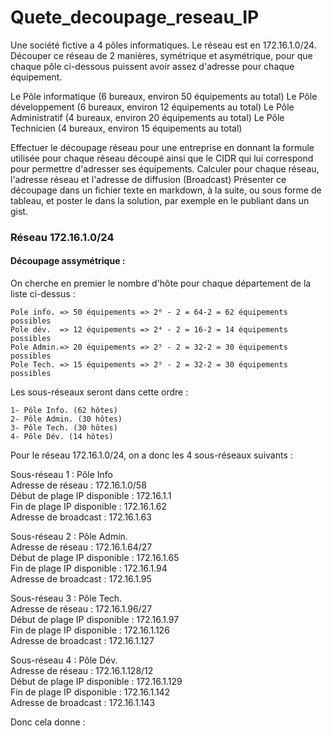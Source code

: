 # Quete_decoupage_reseau_IP  

  Une société fictive a 4 pôles informatiques. Le réseau est en 172.16.1.0/24.
Découper ce réseau de 2 manières, symétrique et asymétrique, pour que chaque pôle ci-dessous puissent avoir assez d'adresse pour chaque équipement.

Le Pôle informatique (6 bureaux, environ 50 équipements au total)
Le Pôle développement (6 bureaux, environ 12 équipements au total)
Le Pôle Administratif (4 bureaux, environ 20 équipements au total)
Le Pôle Technicien (4 bureaux, environ 15 équipements au total)

  Effectuer le découpage réseau pour une entreprise en donnant la formule utilisée pour chaque réseau découpé ainsi que le CIDR qui lui correspond pour permettre d'adresser ses équipements.
  Calculer pour chaque réseau, l'adresse réseau et l'adresse de diffusion (Broadcast)
  Présenter ce découpage dans un fichier texte en markdown, à la suite, ou sous forme de tableau, et poster le dans la solution, par exemple en le publiant dans un gist.


### Réseau 172.16.1.0/24 
#### Découpage assymétrique :  

On cherche en premier le nombre d'hôte pour chaque département de la liste ci-dessus :  

    Pole info. => 50 équipements => 2⁶ - 2 = 64-2 = 62 équipements possibles   
    Pole dév.  => 12 équipements => 2⁴ - 2 = 16-2 = 14 équipements possibles  
    Pole Admin.=> 20 équipements => 2⁵ - 2 = 32-2 = 30 équipements possibles  
    Pole Tech. => 15 équipements => 2⁵ - 2 = 32-2 = 30 équipements possibles  

Les sous-réseaux seront dans cette ordre :

    1- Pôle Info. (62 hôtes)
    2- Pôle Admin. (30 hôtes)
    3- Pôle Tech. (30 hôtes)
    4- Pôle Dév. (14 hôtes)  
    
Pour le réseau 172.16.1.0/24, on a donc les 4 sous-réseaux suivants :
  
Sous-réseau 1 : Pôle Info  
Adresse de réseau : 172.16.1.0/58  
Début de plage IP disponible : 172.16.1.1  
Fin de plage IP disponible : 172.16.1.62  
Adresse de broadcast : 172.16.1.63    
  
Sous-réseau 2 : Pôle Admin.  
Adresse de réseau : 172.16.1.64/27  
Début de plage IP disponible : 172.16.1.65  
Fin de plage IP disponible : 172.16.1.94  
Adresse de broadcast : 172.16.1.95  
  
Sous-réseau 3 : Pôle Tech.  
Adresse de réseau : 172.16.1.96/27  
Début de plage IP disponible : 172.16.1.97  
Fin de plage IP disponible : 172.16.1.126  
Adresse de broadcast : 172.16.1.127  
  
Sous-réseau 4 : Pôle Dév.  
Adresse de réseau : 172.16.1.128/12  
Début de plage IP disponible : 172.16.1.129  
Fin de plage IP disponible : 172.16.1.142  
Adresse de broadcast : 172.16.1.143  
  
Donc cela donne :  
